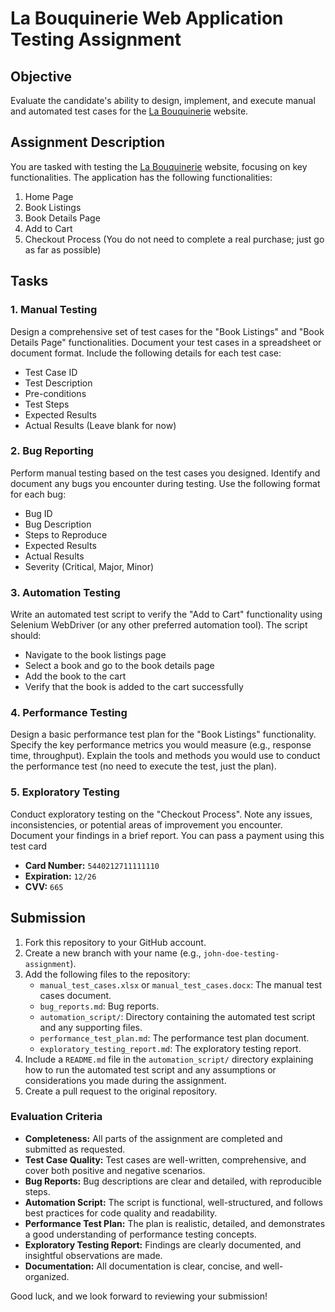 # La Bouquinerie Web Application Testing Assignment

## Objective
Evaluate the candidate's ability to design, implement, and execute manual and automated test cases for the [La Bouquinerie](http://labouqinnerie.com/) website.

## Assignment Description
You are tasked with testing the [La Bouquinerie](http://labouqinnerie.com/) website, focusing on key functionalities. The application has the following functionalities:
1. Home Page
2. Book Listings
3. Book Details Page
4. Add to Cart
5. Checkout Process (You do not need to complete a real purchase; just go as far as possible)

## Tasks

### 1. Manual Testing
Design a comprehensive set of test cases for the "Book Listings" and "Book Details Page" functionalities. Document your test cases in a spreadsheet or document format. Include the following details for each test case:
- Test Case ID
- Test Description
- Pre-conditions
- Test Steps
- Expected Results
- Actual Results (Leave blank for now)

### 2. Bug Reporting
Perform manual testing based on the test cases you designed. Identify and document any bugs you encounter during testing. Use the following format for each bug:
- Bug ID
- Bug Description
- Steps to Reproduce
- Expected Results
- Actual Results
- Severity (Critical, Major, Minor)

### 3. Automation Testing
Write an automated test script to verify the "Add to Cart" functionality using Selenium WebDriver (or any other preferred automation tool). The script should:
- Navigate to the book listings page
- Select a book and go to the book details page
- Add the book to the cart
- Verify that the book is added to the cart successfully

### 4. Performance Testing
Design a basic performance test plan for the "Book Listings" functionality. Specify the key performance metrics you would measure (e.g., response time, throughput). Explain the tools and methods you would use to conduct the performance test (no need to execute the test, just the plan).

### 5. Exploratory Testing
Conduct exploratory testing on the "Checkout Process". Note any issues, inconsistencies, or potential areas of improvement you encounter. Document your findings in a brief report.
You can pass a payment using this test card
- **Card Number:** `5440212711111110`
- **Expiration:** `12/26`
- **CVV:** `665`

## Submission
1. Fork this repository to your GitHub account.
2. Create a new branch with your name (e.g., `john-doe-testing-assignment`).
3. Add the following files to the repository:
   - `manual_test_cases.xlsx` or `manual_test_cases.docx`: The manual test cases document.
   - `bug_reports.md`: Bug reports.
   - `automation_script/`: Directory containing the automated test script and any supporting files.
   - `performance_test_plan.md`: The performance test plan document.
   - `exploratory_testing_report.md`: The exploratory testing report.
4. Include a `README.md` file in the `automation_script/` directory explaining how to run the automated test script and any assumptions or considerations you made during the assignment.
5. Create a pull request to the original repository.

### Evaluation Criteria
- **Completeness:** All parts of the assignment are completed and submitted as requested.
- **Test Case Quality:** Test cases are well-written, comprehensive, and cover both positive and negative scenarios.
- **Bug Reports:** Bug descriptions are clear and detailed, with reproducible steps.
- **Automation Script:** The script is functional, well-structured, and follows best practices for code quality and readability.
- **Performance Test Plan:** The plan is realistic, detailed, and demonstrates a good understanding of performance testing concepts.
- **Exploratory Testing Report:** Findings are clearly documented, and insightful observations are made.
- **Documentation:** All documentation is clear, concise, and well-organized.

Good luck, and we look forward to reviewing your submission!
